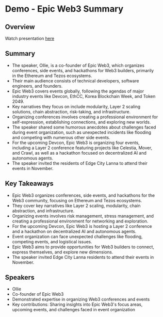 # Demo - Epic Web3 Summary

## Overview
Watch presentation [here](https://streameth.org/edge_city/watch?session=670ca1b52f3849fecfba447f)

## Summary
- The speaker, Ollie, is a co-founder of Epic Web3, which organizes conferences, side events, and hackathons for Web3 builders, primarily in the Ethereum and Tezos ecosystems.
- Their main audience consists of technical developers, software engineers, and founders.
- Epic Web3 covers events globally, following the agendas of major industry events like Devcon, EthCC, Korea Blockchain Week, and Token 2049.
- Key narratives they focus on include modularity, Layer 2 scaling solutions, chain abstraction, risk-taking, and infrastructure.
- Organizing conferences involves creating a professional environment for self-expression, establishing connections, and exploring new worlds.
- The speaker shared some humorous anecdotes about challenges faced during event organization, such as unexpected incidents like flooding and competing with numerous other side events.
- For the upcoming Devcon, Epic Web3 is organizing four events, including a Layer 2 conference featuring projects like Celestia, Mover, and Crawl, as well as a hackathon focused on decentralized AI and autonomous agents.
- The speaker invited the residents of Edge City Lanna to attend their events in November.

## Key Takeaways
- Epic Web3 organizes conferences, side events, and hackathons for the Web3 community, focusing on Ethereum and Tezos ecosystems.
- They cover key narratives like Layer 2 scaling, modularity, chain abstraction, and infrastructure.
- Organizing events involves risk management, stress management, and creating a professional environment for networking and exploration.
- For the upcoming Devcon, Epic Web3 is hosting a Layer 2 conference and a hackathon on decentralized AI and autonomous agents.
- Event organization can face unexpected challenges like flooding, competing events, and logistical issues.
- Epic Web3 aims to provide opportunities for Web3 builders to connect, express themselves, and explore new dimensions.
- The speaker invited Edge City Lanna residents to attend their events in November.

## Speakers
- Ollie
- Co-founder of Epic Web3
- Demonstrated expertise in organizing Web3 conferences and events
- Key contributions: Sharing insights into Epic Web3's focus areas, upcoming events, and challenges faced in event organization

